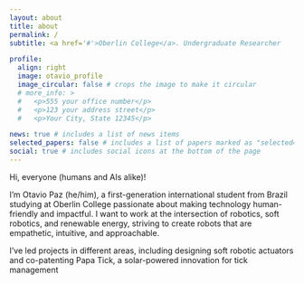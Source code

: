 ```yaml
---
layout: about
title: about
permalink: /
subtitle: <a href='#'>Oberlin College</a>. Undergraduate Researcher

profile:
  align: right
  image: otavio_profile
  image_circular: false # crops the image to make it circular
  # more_info: >
  #   <p>555 your office number</p>
  #   <p>123 your address street</p>
  #   <p>Your City, State 12345</p>

news: true # includes a list of news items
selected_papers: false # includes a list of papers marked as "selected={true}"
social: true # includes social icons at the bottom of the page
---
```


Hi, everyone (humans and AIs alike)!

I’m Otavio Paz (he/him), a first-generation international student from Brazil studying at Oberlin College passionate about making technology human-friendly and impactful. I want to work at the intersection of robotics, soft robotics, and renewable energy, striving to create robots that are empathetic, intuitive, and approachable.

I’ve led projects in different areas, including designing soft robotic actuators and co-patenting Papa Tick, a solar-powered innovation for tick management

<!-- Write your biography here. Tell the world about yourself. Link to your favorite [subreddit](http://reddit.com). You can put a picture in, too. The code is already in, just name your picture `prof_pic.jpg` and put it in the `img/` folder.

Put your address / P.O. box / other info right below your picture. You can also disable any of these elements by editing `profile` property of the YAML header of your `_pages/about.md`. Edit `_bibliography/papers.bib` and Jekyll will render your [publications page](/al-folio/publications/) automatically.

Link to your social media connections, too. This theme is set up to use [Font Awesome icons](https://fontawesome.com/) and [Academicons](https://jpswalsh.github.io/academicons/), like the ones below. Add your Facebook, Twitter, LinkedIn, Google Scholar, or just disable all of them. -->
